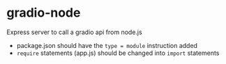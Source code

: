 # gradio-node
 
Express server to call a gradio api from node.js

* package.json should have the ```type = module``` instruction added
* ```require``` statements (app.js) should be changed into ```import``` statements
